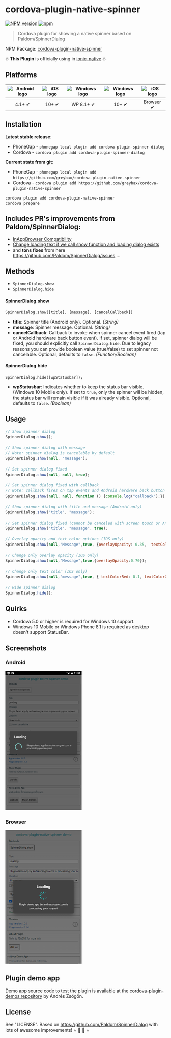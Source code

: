 # cordova-plugin-native-spinner

[![NPM version][npm-image]][npm-url]
[![npm](https://img.shields.io/npm/dm/cordova-plugin-native-spinner.svg)](https://www.npmjs.com/package/cordova-plugin-native-spinner)

> Cordova plugin for showing a native spinner based on Paldom/SpinnerDialog

NPM Package: [cordova-plugin-native-spinner](https://www.npmjs.com/package/cordova-plugin-native-spinner)

:fire: **This Plugin** is officially using in [ionic-native](https://ionicframework.com/docs/native/spinner-dialog/) :fire:

## Platforms
| <img src="https://upload.wikimedia.org/wikipedia/commons/thumb/3/31/Android_robot_head.svg/121px-Android_robot_head.svg.png" width="48px" height="27px" alt="Android logo"> | <img src="https://upload.wikimedia.org/wikipedia/commons/thumb/f/fa/Apple_logo_black.svg/80px-Apple_logo_black.svg.png" width="39px" height="48px" alt="iOS logo"> | <img src="https://upload.wikimedia.org/wikipedia/commons/thumb/5/5f/Windows_logo_-_2012.svg/2000px-Windows_logo_-_2012.svg.png" width="48px" height="48px" alt="Windows logo"> | <img src="https://upload.wikimedia.org/wikipedia/commons/thumb/5/5f/Windows_logo_-_2012.svg/2000px-Windows_logo_-_2012.svg.png" width="48px" height="48px" alt="Windows logo"> | <img src="https://upload.wikimedia.org/wikipedia/commons/thumb/1/18/Internet_Explorer_10%2B11_logo.svg/65px-Internet_Explorer_10%2B11_logo.svg.png" width="48px" height="48px" alt="iOS logo">
|:---:|:---:|:---:|:---:|:---:|
| 4.1+ ✔ | 10+ ✔ | WP 8.1+ ✔ | 10+ ✔ | Browser ✔ |

## Installation

**Latest stable release**: 

* PhoneGap - `phonegap local plugin add cordova-plugin-spinner-dialog`
* Cordova - `cordova plugin add cordova-plugin-spinner-dialog`

**Current state from git**:

* PhoneGap - `phonegap local plugin add https://github.com/greybax/cordova-plugin-native-spinner`
* Cordova - `cordova plugin add https://github.com/greybax/cordova-plugin-native-spinner`
```
cordova plugin add cordova-plugin-native-spinner
cordova prepare
```

## Includes PR's improvements from Paldom/SpinnerDialog:

* [InAppBrowser Compatibility](https://github.com/Paldom/SpinnerDialog/pull/34)
* [Change loading text if we call show function and loading dialog exists](https://github.com/Paldom/SpinnerDialog/pull/23)
* and **tons fixes** from here https://github.com/Paldom/SpinnerDialog/issues ...

## Methods

- `SpinnerDialog.show`
- `SpinnerDialog.hide`

#### SpinnerDialog.show

    SpinnerDialog.show([title], [message], [cancelCallback])

- __title__: Spinner title (Android only). Optional. _(String)_
- __message__: Spinner message. Optional. _(String)_
- __cancelCallback__: Callback to invoke when spinner cancel event fired (tap or Android hardware back button event). If set, spinner dialog will be fixed, you should explicitly call `SpinnerDialog.hide`. Due to legacy reasons you can provide boolean value (true/false) to set spinner not cancelable. Optional, defaults to `false`. _(Function/Boolean)_

#### SpinnerDialog.hide

    SpinnerDialog.hide([wpStatusbar]);

- __wpStatusbar__: Indicates whether to keep the status bar visible. (Windows 10 Mobile only). If set to `true`, only the spinner will be hidden, the status bar will remain visible if it was already visible. Optional, defaults to `false`. _(Boolean)_

## Usage

```javascript
// Show spinner dialog
SpinnerDialog.show();

// Show spinner dialog with message
// Note: spinner dialog is cancelable by default
SpinnerDialog.show(null, "message");

// Set spinner dialog fixed
SpinnerDialog.show(null, null, true);

// Set spinner dialog fixed with callback
// Note: callback fires on tap events and Android hardware back button click event
SpinnerDialog.show(null, null, function () {console.log("callback");});

// Show spinner dialog with title and message (Android only)
SpinnerDialog.show("title", "message");

// Set spinner dialog fixed (cannot be canceled with screen touch or Android hardware button)
SpinnerDialog.show("title", "message", true);

// Overlay opacity and text color options (IOS only)
SpinnerDialog.show(null,"Message",true, {overlayOpacity: 0.35,  textColorRed: 1, textColorGreen: 1, textColorBlue: 1}); 

// Change only overlay opacity (IOS only)
SpinnerDialog.show(null,"Message",true,{overlayOpacity:0.70});

// Change only text color (IOS only)
SpinnerDialog.show(null,"message",true, { textColorRed: 0.1, textColorGreen: 0.1, textColorBlue: 1});

// Hide spinner dialog
SpinnerDialog.hide();
```

## Quirks

* Cordova 5.0 or higher is required for Windows 10 support.
* Windows 10 Mobile or Windows Phone 8.1 is required as desktop doesn't support StatusBar.

## Screenshots

### Android

<img src="https://github.com/andreszs/cordova-plugin-demos/blob/main/com.andreszs.spinner.demo/screenshots/android/spinner-2.png?raw=true" width="240" />

### Browser

<img src="https://github.com/andreszs/cordova-plugin-demos/blob/main/com.andreszs.spinner.demo/screenshots/browser/spinner-2.png?raw=true" width="240" />

## Plugin demo app

Demo app source code to test the plugin is available at the [cordova-plugin-demos repository](https://github.com/andreszs/cordova-plugin-demos/tree/main/com.andreszs.spinner.demo "cordova-plugin-demos repository") by Andrés Zsögön.

## License
See "LICENSE".
Based on https://github.com/Paldom/SpinnerDialog with lots of awesome improvements! :star: :tada: :rocket: :star:

[npm-url]: https://npmjs.org/package/cordova-plugin-native-spinner
[npm-image]: https://img.shields.io/npm/v/cordova-plugin-native-spinner.svg
